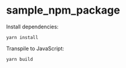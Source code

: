 # sample_npm_package

Install dependencies:

```
yarn install
```

Transpile to JavaScript:

```
yarn build
```
